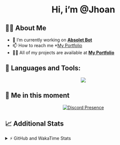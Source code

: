 <h1 align="center">Hi, i’m @Jhoan</h1>

## 🙋‍♂️ About Me

- 🔭 I’m currently working on **[Absolet Bot](https://strider.cloud)**
- 📫 How to reach me *[My Portfolio](https://jhoan.me/contact)
- 👨‍💻 All of my projects are available at **[My Portfolio](https://jhoan.me)**

## 🚀 Languages and Tools:
<p align="center">
  <a href="https://skillicons.dev">
    <img src="https://skillicons.dev/icons?i=js,ts,html,css,bootstrap,nodejs,express,vscode,neovim,vim,atom,cloudflare,git,github,discord,bots,linux,mongodb,nginx,redis,wordpress,heroku&perline=11" />
  </a>
</p>
  
## 👤 Me in this moment
<p align="center">
    <a href="https://discord.com/users/612460795124776960" target="_blank" rel="nofollow">
        <img src="https://lanyard-profile-readme.vercel.app/api/612460795124776960?idleMessage=Probably%20coding%20Absolet..." alt="Discord Presence" align="center">
    </a>
</p>

## 📈 Additional Stats
<details>
    <summary>⚡ GitHub and WakaTime Stats</summary>
    <br/>

<!--START_SECTION:waka-->
![Code Time](http://img.shields.io/badge/Code%20Time-512%20hrs%2046%20mins-blue)

**🐱 My GitHub Data** 

> 🏆 1,026 Contributions in the Year 2022
 > 
> 📦 169.8 kB Used in GitHub's Storage 
 > 
> 💼 Opted to Hire
 > 
> 📜 4 Public Repositories 
 > 
> 🔑 37 Private Repositories  
 > 
**I'm an Early 🐤** 

```text
🌞 Morning    84 commits     ██░░░░░░░░░░░░░░░░░░░░░░░   10.73% 
🌆 Daytime    344 commits    ███████████░░░░░░░░░░░░░░   43.93% 
🌃 Evening    319 commits    ██████████░░░░░░░░░░░░░░░   40.74% 
🌙 Night      36 commits     █░░░░░░░░░░░░░░░░░░░░░░░░   4.6%

```
📅 **I'm Most Productive on Saturday** 

```text
Monday       114 commits    ███░░░░░░░░░░░░░░░░░░░░░░   14.56% 
Tuesday      126 commits    ████░░░░░░░░░░░░░░░░░░░░░   16.09% 
Wednesday    135 commits    ████░░░░░░░░░░░░░░░░░░░░░   17.24% 
Thursday     76 commits     ██░░░░░░░░░░░░░░░░░░░░░░░   9.71% 
Friday       109 commits    ███░░░░░░░░░░░░░░░░░░░░░░   13.92% 
Saturday     153 commits    █████░░░░░░░░░░░░░░░░░░░░   19.54% 
Sunday       70 commits     ██░░░░░░░░░░░░░░░░░░░░░░░   8.94%

```


📊 **This Week I Spent My Time On** 

```text
⌚︎ Time Zone: America/Bogota

💬 Programming Languages: 
TypeScript               2 hrs 18 mins       ███████████░░░░░░░░░░░░░░   44.76% 
JavaScript               2 hrs 9 mins        ██████████░░░░░░░░░░░░░░░   41.85% 
YAML                     28 mins             ██░░░░░░░░░░░░░░░░░░░░░░░   9.3% 
JSON                     11 mins             █░░░░░░░░░░░░░░░░░░░░░░░░   3.71% 
EJS                      0 secs              ░░░░░░░░░░░░░░░░░░░░░░░░░   0.17%

🔥 Editors: 
VS Code                  5 hrs 8 mins        █████████████████████████   100.0%

🐱‍💻 Projects: 
bot-status               2 hrs 42 mins       █████████████░░░░░░░░░░░░   52.54% 
dilva                    2 hrs 22 mins       ███████████░░░░░░░░░░░░░░   46.35% 
Absolet                  2 mins              ░░░░░░░░░░░░░░░░░░░░░░░░░   0.93% 
xd                       0 secs              ░░░░░░░░░░░░░░░░░░░░░░░░░   0.19%

💻 Operating System: 
Linux                    5 hrs 8 mins        █████████████████████████   100.0%

```

**I Mostly Code in JavaScript** 

```text
JavaScript               16 repos            ████████████████░░░░░░░░░   64.0% 
Java                     3 repos             ███░░░░░░░░░░░░░░░░░░░░░░   12.0% 
TypeScript               3 repos             ███░░░░░░░░░░░░░░░░░░░░░░   12.0% 
Shell                    1 repo              █░░░░░░░░░░░░░░░░░░░░░░░░   4.0% 
CSS                      1 repo              █░░░░░░░░░░░░░░░░░░░░░░░░   4.0%

```



 Last Updated on 09/12/2022 17:36:09 UTC
<!--END_SECTION:waka-->
</details>
